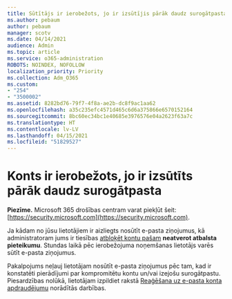 ```yaml
---
title: Sūtītājs ir ierobežots, jo ir izsūtījis pārāk daudz surogātpasta
ms.author: pebaum
author: pebaum
manager: scotv
ms.date: 04/14/2021
audience: Admin
ms.topic: article
ms.service: o365-administration
ROBOTS: NOINDEX, NOFOLLOW
localization_priority: Priority
ms.collection: Adm_O365
ms.custom:
- "254"
- "3500002"
ms.assetid: 8282bd76-79f7-4f8a-ae2b-dc8f9ac1aa62
ms.openlocfilehash: a35c235efc4571d465c6d6a375866e6570152164
ms.sourcegitcommit: 8bc60ec34bc1e40685e3976576e04a2623f63a7c
ms.translationtype: HT
ms.contentlocale: lv-LV
ms.lasthandoff: 04/15/2021
ms.locfileid: "51829527"
---
```

# <a name="account-is-restricted-for-sending-too-much-spam"></a>Konts ir ierobežots, jo ir izsūtīts pārāk daudz surogātpasta

**Piezīme.** Microsoft 365 drošības centram varat piekļūt šeit: [https://security.microsoft.com](https://security.microsoft.com).

Ja kādam no jūsu lietotājiem ir aizliegts nosūtīt e-pasta ziņojumus, kā administratoram jums ir tiesības [atbloķēt kontu pašam](https://security.microsoft.com/?hash=/restrictedusers) **neatverot atbalsta pieteikumu**. Stundas laikā pēc ierobežojuma noņemšanas lietotājs varēs sūtīt e-pasta ziņojumus.

Pakalpojums neļauj lietotājam nosūtīt e-pasta ziņojumus pēc tam, kad ir konstatēti pierādījumi par kompromitētu kontu un/vai izejošu surogātpastu. Piesardzības nolūkā, lietotājam izpildiet rakstā [Reaģēšana uz e-pasta konta apdraudējumu](https://docs.microsoft.com/microsoft-365/security/office-365-security/responding-to-a-compromised-email-account) norādītās darbības.
